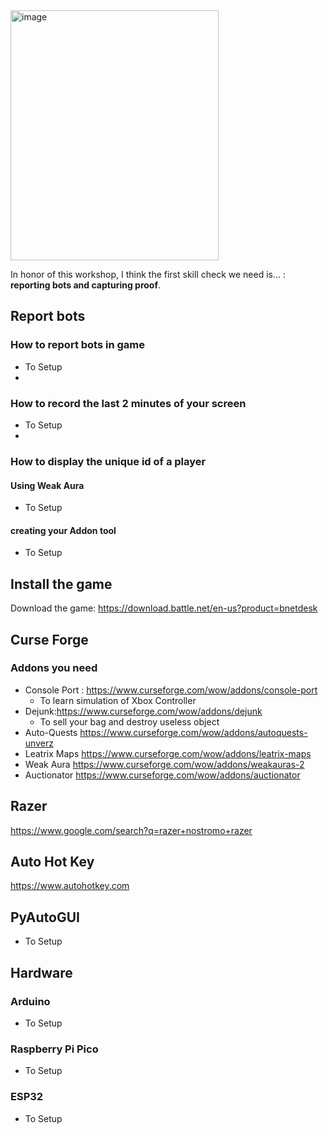 <img width="333" height="400" alt="image" src="https://github.com/user-attachments/assets/c6b30195-2457-4599-94e2-29b75600ab08" />


In honor of this workshop, I think the first skill check we need is... :  
**reporting bots and capturing proof**.  

## Report bots
### How to report bots in game

- To Setup
- 
### How to record the last 2 minutes of your screen

- To Setup
- 
### How to display the unique id of a player

#### Using Weak Aura

- To Setup

#### creating your Addon tool

- To Setup

## Install the game

Download the game: https://download.battle.net/en-us?product=bnetdesk


## Curse Forge

### Addons you need

- Console Port : https://www.curseforge.com/wow/addons/console-port
  - To learn simulation of Xbox Controller
- Dejunk:https://www.curseforge.com/wow/addons/dejunk
  - To sell your bag and destroy useless object
- Auto-Quests https://www.curseforge.com/wow/addons/autoquests-unverz
- Leatrix Maps https://www.curseforge.com/wow/addons/leatrix-maps
- Weak Aura https://www.curseforge.com/wow/addons/weakauras-2
- Auctionator https://www.curseforge.com/wow/addons/auctionator


## Razer

https://www.google.com/search?q=razer+nostromo+razer

## Auto Hot Key

https://www.autohotkey.com


## PyAutoGUI

- To Setup

## Hardware

### Arduino

- To Setup
  
### Raspberry Pi Pico

- To Setup
  
### ESP32

- To Setup



